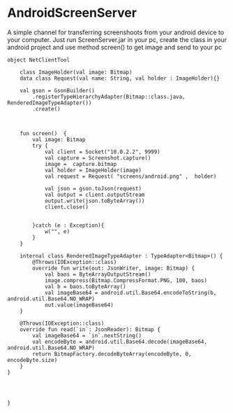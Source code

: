 # AndroidScreenServer


A simple channel for transferring screenshoots from your android device to your computer. 
Just run ScreenServer.jar in your pc, create the class in your android project and use method screen() to get image and
send to your pc


    object NetClientTool 
    
        class ImageHolder(val image: Bitmap)
        data class Request(val name: String, val holder : ImageHolder){}
    
        val gson = GsonBuilder()
            .registerTypeHierarchyAdapter(Bitmap::class.java, RenderedImageTypeAdapter())
            .create()
            


        fun screen()  {
            val image: Bitmap
            try {
                val client = Socket("10.0.2.2", 9999)
                val capture = Screenshot.capture()
                image =  capture.bitmap
                val holder = ImageHolder(image)
                val request = Request( "screens/android.png" ,  holder)

                val json = gson.toJson(request)
                val output = client.outputStream
                output.write(json.toByteArray())
                client.close()


            }catch (e : Exception){
                w("", e)
            }
        }

        internal class RenderedImageTypeAdapter : TypeAdapter<Bitmap>() {
            @Throws(IOException::class)
            override fun write(out: JsonWriter, image: Bitmap) {
                val baos = ByteArrayOutputStream()
                image.compress(Bitmap.CompressFormat.PNG, 100, baos)
                val b = baos.toByteArray()
                val imageBase64 = android.util.Base64.encodeToString(b, android.util.Base64.NO_WRAP)
                out.value(imageBase64)
        }

        @Throws(IOException::class)
        override fun read(`in`: JsonReader): Bitmap {
            val imageBase64 = `in`.nextString()
            val encodeByte = android.util.Base64.decode(imageBase64, android.util.Base64.NO_WRAP)
            return BitmapFactory.decodeByteArray(encodeByte, 0, encodeByte.size)
        }
    }
    
    
 

    }

                       

            
  
